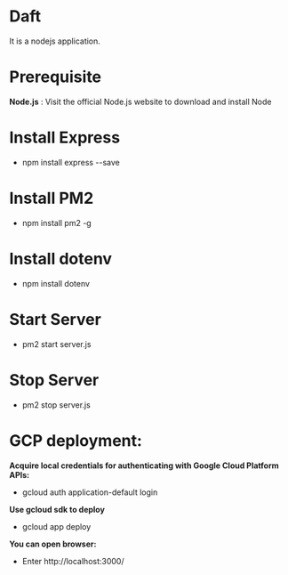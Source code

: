 # Daft
It is a nodejs application.

# Prerequisite

**Node.js** : Visit the official Node.js website to download and install Node

# Install Express
  - npm install express --save

# Install PM2
  - npm install pm2 -g

# Install dotenv
  - npm install dotenv

# Start Server
  - pm2 start server.js

# Stop Server
   - pm2 stop server.js

# GCP deployment:
**Acquire local credentials for authenticating with Google Cloud Platform APIs:**
  - gcloud auth application-default login

**Use gcloud sdk to deploy**
  - gcloud app deploy


**You can open browser:**
  - Enter http://localhost:3000/
